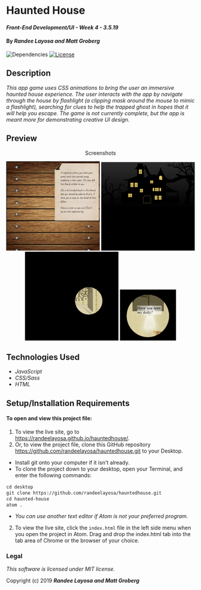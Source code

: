 # Haunted House

#### _Front-End Development/UI - Week 4 - 3.5.19_

#### By _**Randee Layosa and Matt Groberg**_

![Dependencies](https://img.shields.io/badge/dependencies-up%20to%20date-brightgreen.svg)
[![License](https://img.shields.io/badge/license-MIT-blue.svg)](https://opensource.org/licenses/MIT)

## Description

_This app game uses CSS animations to bring the user an immersive haunted house experience. The user interacts with the app by navigate through the house by flashlight (a clipping mask around the mouse to mimic a flashlight), searching for clues to help the trapped ghost in hopes that it will help you escape. The game is not currently complete, but the app is meant more for demonstrating creative UI design._

## Preview
<p align="center">Screenshots</p>
<p align="center">
<img src="img/splash.png" width="250" height="238" title="Screenshot of the opening splash page">
<img src="img/opening.png" width="250" height="236" title="Screenshot of the haunted house opener">
<img src="img/foyer.png" width="250" height="237" title="Screenshot of the foyer with mouse clipping mask">
<img src="img/ghost3.png" width="150" height="136" title="Screenshot of the ghost">
</p>

## Technologies Used

  * _JavaScript_
  * _CSS/Sass_
  * _HTML_

## Setup/Installation Requirements

#### To open and view this project file:
1. To view the live site, go to https://randeelayosa.github.io/hauntedhouse/.
2. Or, to view the project file, clone this GitHub repository https://github.com/randeelayosa/hauntedhouse.git to your Desktop.
  * Install git onto your computer if it isn't already.
  * To clone the project down to your desktop, open your Terminal, and enter the following commands:
  ```
  cd desktop
  git clone https://github.com/randeelayosa/hauntedhouse.git
  cd haunted-house
  atom .
  ```
  * _You can use another text editor if Atom is not your preferred program._
2. To view the live site, click the `index.html` file in the left side menu when you open the project in Atom. Drag and drop the index.html tab into the tab area of Chrome or the browser of your choice.

### Legal

*This software is licensed under MIT license.*

Copyright (c) 2019 **_Randee Layosa and Matt Groberg_**
